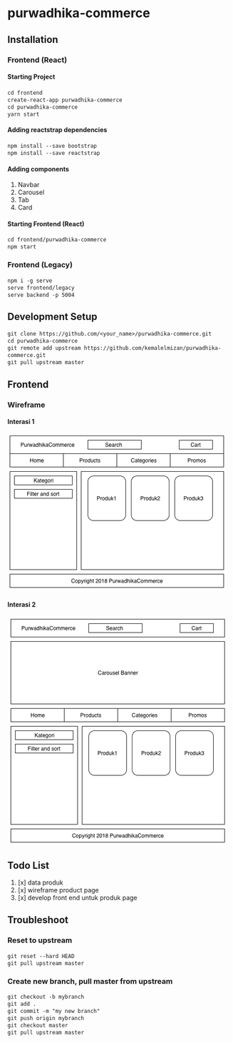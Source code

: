 # purwadhika-commerce

## Installation

### Frontend (React)

#### Starting Project
```
cd frontend
create-react-app purwadhika-commerce
cd purwadhika-commerce
yarn start
```

#### Adding reactstrap dependencies
```
npm install --save bootstrap
npm install --save reactstrap
```

#### Adding components
1. Navbar
2. Carousel
3. Tab
4. Card

#### Starting Frontend (React)
```
cd frontend/purwadhika-commerce
npm start
```

### Frontend (Legacy)
```
npm i -g serve
serve frontend/legacy
serve backend -p 5004
```

## Development Setup
```
git clone https://github.com/<your_name>/purwadhika-commerce.git
cd purwadhika-commerce
git remote add upstream https://github.com/kemalelmizan/purwadhika-commerce.git
git pull upstream master
```

## Frontend

### Wireframe

#### Interasi 1
[![Wireframe](./docs/wireframe1.png)](./docs/wireframe1.png)

#### Interasi 2
[![Wireframe](./docs/wireframe2.png)](./docs/wireframe2.png)

## Todo List

1. [x] data produk
1. [x] wireframe product page
1. [x] develop front end untuk produk page

## Troubleshoot

### Reset to upstream

```
git reset --hard HEAD
git pull upstream master
```

### Create new branch, pull master from upstream
```
git checkout -b mybranch
git add .
git commit -m "my new branch"
git push origin mybranch
git checkout master
git pull upstream master
```